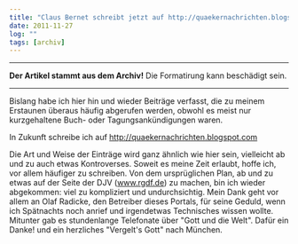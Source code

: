 ```yaml
---
title: "Claus Bernet schreibt jetzt auf http://quaekernachrichten.blogspot.com/"
date: 2011-11-27
log: ""
tags: [archiv]
---
```

<hr><b>Der Artikel stammt aus dem Archiv!</b> Die Formatirung kann beschädigt sein.<hr>
Bislang habe ich hier hin und wieder Beiträge verfasst, die zu meinem Erstaunen überaus häufig abgerufen werden, obwohl es meist nur kurzgehaltene Buch- oder Tagungsankündigungen waren. 

In Zukunft schreibe ich auf http://quaekernachrichten.blogspot.com

Die Art und Weise der Einträge wird ganz ähnlich wie hier sein, vielleicht ab und zu auch etwas Kontroverses. Soweit es meine Zeit erlaubt, hoffe ich, vor allem häufiger zu schreiben. Von dem ursprüglichen Plan, ab und zu etwas auf der Seite der DJV (www.rgdf.de) zu machen, bin ich wieder abgekommen: viel zu kompliziert und undurchsichtig. Mein Dank geht vor allem an Olaf Radicke, den Betreiber dieses Portals, für seine Geduld, wenn ich Spätnachts noch anrief und irgendetwas Technisches wissen wollte. Mitunter gab es stundenlange Telefonate über "Gott und die Welt". Dafür ein Danke! und ein herzliches "Vergelt's Gott" nach München.
